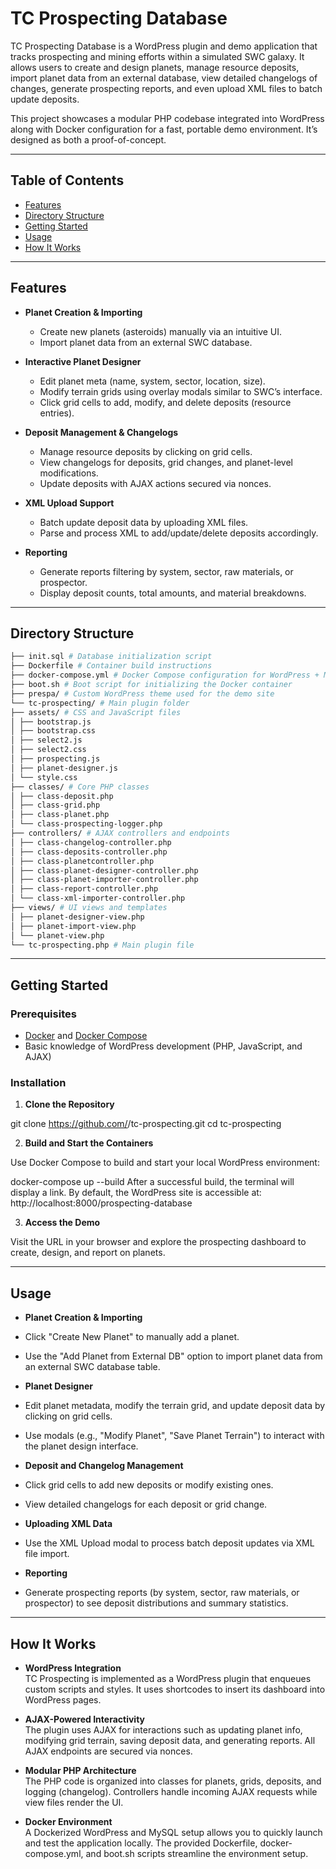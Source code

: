 # TC Prospecting Database

TC Prospecting Database is a WordPress plugin and demo application that tracks prospecting and mining efforts within a simulated SWC galaxy. It allows users to create and design planets, manage resource deposits, import planet data from an external database, view detailed changelogs of changes, generate prospecting reports, and even upload XML files to batch update deposits.

This project showcases a modular PHP codebase integrated into WordPress along with Docker configuration for a fast, portable demo environment. It’s designed as both a proof-of-concept.

---

## Table of Contents

- [Features](#features)
- [Directory Structure](#directory-structure)
- [Getting Started](#getting-started)
- [Usage](#usage)
- [How It Works](#how-it-works)

---

## Features

- **Planet Creation & Importing**  
  - Create new planets (asteroids) manually via an intuitive UI.
  - Import planet data from an external SWC database.

- **Interactive Planet Designer**  
  - Edit planet meta (name, system, sector, location, size).
  - Modify terrain grids using overlay modals similar to SWC’s interface.
  - Click grid cells to add, modify, and delete deposits (resource entries).

- **Deposit Management & Changelogs**  
  - Manage resource deposits by clicking on grid cells.
  - View changelogs for deposits, grid changes, and planet-level modifications.
  - Update deposits with AJAX actions secured via nonces.

- **XML Upload Support**  
  - Batch update deposit data by uploading XML files.
  - Parse and process XML to add/update/delete deposits accordingly.

- **Reporting**  
  - Generate reports filtering by system, sector, raw materials, or prospector.
  - Display deposit counts, total amounts, and material breakdowns.

---

## Directory Structure

```bash
├── init.sql # Database initialization script
├── Dockerfile # Container build instructions
├── docker-compose.yml # Docker Compose configuration for WordPress + MySQL
├── boot.sh # Boot script for initializing the Docker container
├── prespa/ # Custom WordPress theme used for the demo site
└── tc-prospecting/ # Main plugin folder
├── assets/ # CSS and JavaScript files
│ ├── bootstrap.js
│ ├── bootstrap.css
│ ├── select2.js
│ ├── select2.css
│ ├── prospecting.js
│ ├── planet-designer.js
│ └── style.css
├── classes/ # Core PHP classes
│ ├── class-deposit.php
│ ├── class-grid.php
│ ├── class-planet.php
│ └── class-prospecting-logger.php
├── controllers/ # AJAX controllers and endpoints
│ ├── class-changelog-controller.php
│ ├── class-deposits-controller.php
│ ├── class-planetcontroller.php
│ ├── class-planet-designer-controller.php
│ ├── class-planet-importer-controller.php
│ ├── class-report-controller.php
│ └── class-xml-importer-controller.php
├── views/ # UI views and templates
│ ├── planet-designer-view.php
│ ├── planet-import-view.php
│ └── planet-view.php
└── tc-prospecting.php # Main plugin file
```
---

## Getting Started

### Prerequisites

- [Docker](https://www.docker.com/) and [Docker Compose](https://docs.docker.com/compose/)
- Basic knowledge of WordPress development (PHP, JavaScript, and AJAX)

### Installation

1. **Clone the Repository**

git clone https://github.com/<your-username>/tc-prospecting.git
cd tc-prospecting


2. **Build and Start the Containers**

Use Docker Compose to build and start your local WordPress environment:

docker-compose up --build
After a successful build, the terminal will display a link. By default, the WordPress site is accessible at:
http://localhost:8000/prospecting-database

3. **Access the Demo**

Visit the URL in your browser and explore the prospecting dashboard to create, design, and report on planets.

---

## Usage

- **Planet Creation & Importing**  
- Click "Create New Planet" to manually add a planet.
- Use the "Add Planet from External DB" option to import planet data from an external SWC database table.

- **Planet Designer**  
- Edit planet metadata, modify the terrain grid, and update deposit data by clicking on grid cells.
- Use modals (e.g., "Modify Planet", "Save Planet Terrain") to interact with the planet design interface.

- **Deposit and Changelog Management**  
- Click grid cells to add new deposits or modify existing ones.
- View detailed changelogs for each deposit or grid change.

- **Uploading XML Data**  
- Use the XML Upload modal to process batch deposit updates via XML file import.

- **Reporting**  
- Generate prospecting reports (by system, sector, raw materials, or prospector) to see deposit distributions and summary statistics.

---


## How It Works

- **WordPress Integration**  
TC Prospecting is implemented as a WordPress plugin that enqueues custom scripts and styles. It uses shortcodes to insert its dashboard into WordPress pages.

- **AJAX-Powered Interactivity**  
The plugin uses AJAX for interactions such as updating planet info, modifying grid terrain, saving deposit data, and generating reports. All AJAX endpoints are secured via nonces.

- **Modular PHP Architecture**  
The PHP code is organized into classes for planets, grids, deposits, and logging (changelog). Controllers handle incoming AJAX requests while view files render the UI.

- **Docker Environment**  
A Dockerized WordPress and MySQL setup allows you to quickly launch and test the application locally. The provided Dockerfile, docker-compose.yml, and boot.sh scripts streamline the environment setup.